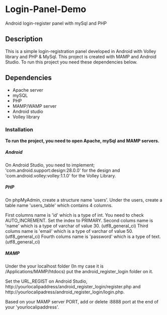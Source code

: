 # Login-Panel-Demo
Android login-register panel with mySql and PHP

## Description

This is a simple login-registration panel developed in Android with Volley library and PHP & MySql.
This project is created with MAMP and Android Studio. To run this project you need these dependencies below.

## Dependencies

* Apache server
* mySQL
* PHP
* MAMP/WAMP server
* Android studio
* Volley library

### Installation

**To run the project, you need to open Apache, mySql and MAMP servers.**

##### Android

On Android Studio, you need to implement; 
'com.android.support:design:28.0.0' for the design and
'com.android.volley:volley:1.1.0' for the Volley Library.

##### PHP

On phpMyAdmin, create a structure name 'users'. Under the users, create a table name 'users_table' which contains 4 columns.

First columns name is 'id' which is a type of int. You need to check AUTO_INCREMENT. Set the index to PRIMARY.
Second colums name is 'name' which is a type of varchar of value 30. (utf8_general_ci)
Third colums name is 'email' which is a type of varchar of value 50. (utf8_general_ci)
Fourth colums name is 'password' which is a type of text.  (utf8_general_ci)

##### MAMP

Under the your localhost folder (In my case it is /Applications/MAMP/htdocs) put the android_register_login folder on it.

Set the URL_REGIST on Android Studio, http://yourlocalipaddress/android_register_login/register.php and
http://yourlocalipadress/android_register_login/login.php.

Based on your MAMP server PORT, add or delete :8888 port at the end of your 'yourlocalipaddress'.
